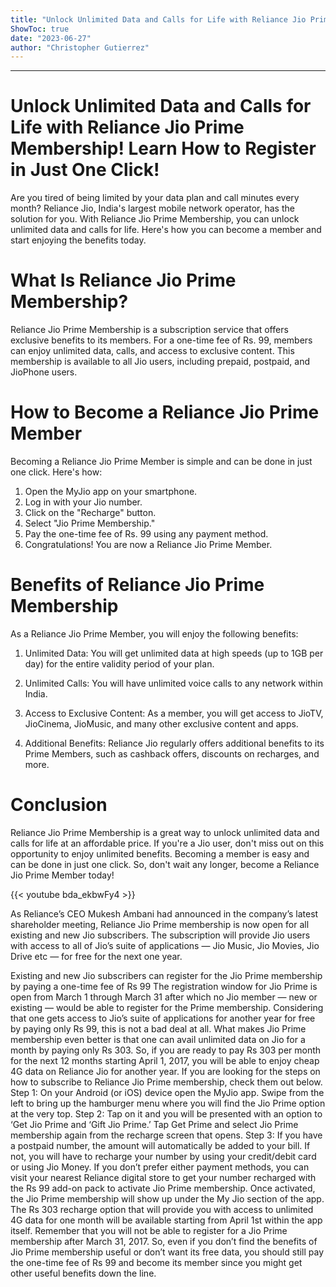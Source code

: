 ```yaml
---
title: "Unlock Unlimited Data and Calls for Life with Reliance Jio Prime Membership! Learn How to Register in Just One Click!"
ShowToc: true 
date: "2023-06-27"
author: "Christopher Gutierrez"
---
```

*****
# Unlock Unlimited Data and Calls for Life with Reliance Jio Prime Membership! Learn How to Register in Just One Click!

Are you tired of being limited by your data plan and call minutes every month? Reliance Jio, India's largest mobile network operator, has the solution for you. With Reliance Jio Prime Membership, you can unlock unlimited data and calls for life. Here's how you can become a member and start enjoying the benefits today.

# What Is Reliance Jio Prime Membership?

Reliance Jio Prime Membership is a subscription service that offers exclusive benefits to its members. For a one-time fee of Rs. 99, members can enjoy unlimited data, calls, and access to exclusive content. This membership is available to all Jio users, including prepaid, postpaid, and JioPhone users.

# How to Become a Reliance Jio Prime Member

Becoming a Reliance Jio Prime Member is simple and can be done in just one click. Here's how:

1. Open the MyJio app on your smartphone.
2. Log in with your Jio number.
3. Click on the "Recharge" button.
4. Select "Jio Prime Membership."
5. Pay the one-time fee of Rs. 99 using any payment method.
6. Congratulations! You are now a Reliance Jio Prime Member.

# Benefits of Reliance Jio Prime Membership

As a Reliance Jio Prime Member, you will enjoy the following benefits:

1. Unlimited Data: You will get unlimited data at high speeds (up to 1GB per day) for the entire validity period of your plan.

2. Unlimited Calls: You will have unlimited voice calls to any network within India.

3. Access to Exclusive Content: As a member, you will get access to JioTV, JioCinema, JioMusic, and many other exclusive content and apps.

4. Additional Benefits: Reliance Jio regularly offers additional benefits to its Prime Members, such as cashback offers, discounts on recharges, and more.

# Conclusion

Reliance Jio Prime Membership is a great way to unlock unlimited data and calls for life at an affordable price. If you're a Jio user, don't miss out on this opportunity to enjoy unlimited benefits. Becoming a member is easy and can be done in just one click. So, don't wait any longer, become a Reliance Jio Prime Member today!

{{< youtube bda_ekbwFy4 >}} 



As Reliance’s CEO Mukesh Ambani had announced in the company’s latest shareholder meeting, Reliance Jio Prime membership is now open for all existing and new Jio subscribers. The subscription will provide Jio users with access to all of Jio’s suite of applications — Jio Music, Jio Movies, Jio Drive etc — for free for the next one year.

Existing and new Jio subscribers can register for the Jio Prime membership by paying a one-time fee of Rs 99 The registration window for Jio Prime is open from March 1 through March 31 after which no Jio member — new or existing — would be able to register for the Prime membership.
Considering that one gets access to Jio’s suite of applications for another year for free by paying only Rs 99, this is not a bad deal at all. What makes Jio Prime membership even better is that one can avail unlimited data on Jio for a month by paying only Rs 303. So, if you are ready to pay Rs 303 per month for the next 12 months starting April 1, 2017, you will be able to enjoy cheap 4G data on Reliance Jio for another year. If you are looking for the steps on how to subscribe to Reliance Jio Prime membership, check them out below.
Step 1: On your Android (or iOS) device open the MyJio app. Swipe from the left to bring up the hamburger menu where you will find the Jio Prime option at the very top.
Step 2: Tap on it and you will be presented with an option to ‘Get Jio Prime and ‘Gift Jio Prime.’ Tap Get Prime and select Jio Prime membership again from the recharge screen that opens.
Step 3: If you have a postpaid number, the amount will automatically be added to your bill. If not, you will have to recharge your number by using your credit/debit card or using Jio Money. If you don’t prefer either payment methods, you can visit your nearest Reliance digital store to get your number recharged with the Rs 99 add-on pack to activate Jio Prime membership.
Once activated, the Jio Prime membership will show up under the My Jio section of the app.
The Rs 303 recharge option that will provide you with access to unlimited 4G data for one month will be available starting from April 1st within the app itself.
Remember that you will not be able to register for a Jio Prime membership after March 31, 2017. So, even if you don’t find the benefits of Jio Prime membership useful or don’t want its free data, you should still pay the one-time fee of Rs 99 and become its member since you might get other useful benefits down the line.





